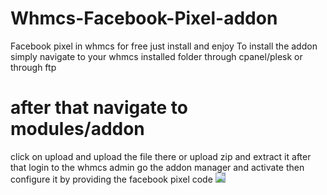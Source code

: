 # Whmcs-Facebook-Pixel-addon
Facebook pixel in whmcs for free just install and enjoy 
 To install the addon 
    simply navigate to your whmcs installed folder through cpanel/plesk or through ftp
    
<h1>after that navigate to modules/addon</h1>
click on upload and upload the file there or upload zip and extract it
    after that login to the whmcs admin go the addon manager and activate
 then configure it by providing the facebook pixel code
    <img style="background-color: #92a8d1; color:#000000;" src="https://www.sinhcoms.com/img/logo1.svg">
